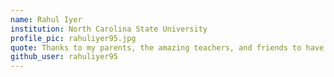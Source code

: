 ```yaml
---
name: Rahul Iyer
institution: North Carolina State University
profile_pic: rahuliyer95.jpg
quote: Thanks to my parents, the amazing teachers, and friends to have shown the support & encouragement
github_user: rahuliyer95
---
```

